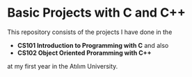 # Basic Projects with C and C++

This repository consists of the projects I have done in the 
* **CS101 Introduction to Programming with C** 
and also
* **CS102 Object Oriented Proramming with C++**

at my first year in the Atılım University.

